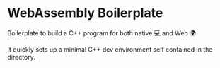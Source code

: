 # WebAssembly Boilerplate 
Boilerplate to build a C++ program for both native :computer: and Web :earth_africa:

It quickly sets up a minimal C++ dev environment self contained in the directory.


